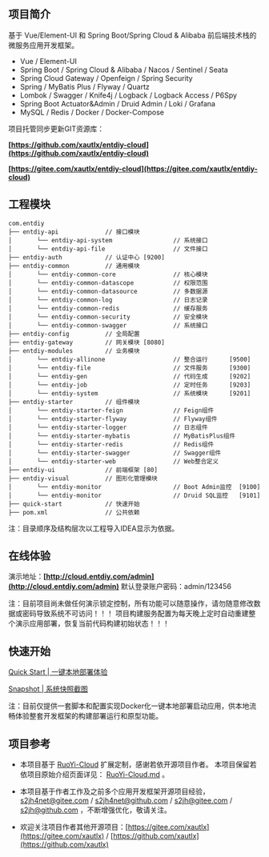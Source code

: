 ## 项目简介

基于 Vue/Element-UI 和 Spring Boot/Spring Cloud & Alibaba 前后端技术栈的微服务应用开发框架。

* Vue / Element-UI
* Spring Boot / Spring Cloud & Alibaba / Nacos / Sentinel / Seata
* Spring Cloud Gateway / Openfeign / Spring Security
* Spring / MyBatis Plus / Flyway / Quartz
* Lombok / Swagger / Knife4j / Logback / Logback Access / P6Spy
* Spring Boot Actuator&Admin / Druid Admin / Loki / Grafana
* MySQL / Redis / Docker / Docker-Compose

项目托管同步更新GIT资源库：

**[https://github.com/xautlx/entdiy-cloud](https://github.com/xautlx/entdiy-cloud)**

**[https://gitee.com/xautlx/entdiy-cloud](https://gitee.com/xautlx/entdiy-cloud)**

## 工程模块

~~~
com.entdiy 
├── entdiy-api             // 接口模块
│       └── entdiy-api-system                 // 系统接口
│       └── entdiy-api-file                   // 文件接口
├── entdiy-auth            // 认证中心 [9200]
├── entdiy-common          // 通用模块
│       └── entdiy-common-core                // 核心模块
│       └── entdiy-common-datascope           // 权限范围
│       └── entdiy-common-datasource          // 多数据源
│       └── entdiy-common-log                 // 日志记录
│       └── entdiy-common-redis               // 缓存服务
│       └── entdiy-common-security            // 安全模块
│       └── entdiy-common-swagger             // 系统接口
├── entdiy-config          // 全局配置
├── entdiy-gateway         // 网关模块 [8080]
├── entdiy-modules         // 业务模块
│       └── entdiy-allinone                   // 整合运行      [9500]
│       └── entdiy-file                       // 文件服务      [9300]
│       └── entdiy-gen                        // 代码生成      [9202]
│       └── entdiy-job                        // 定时任务      [9203]
│       └── entdiy-system                     // 系统模块      [9201]
├── entdiy-starter         // 组件模块
│       └── entdiy-starter-feign              // Feign组件
│       └── entdiy-starter-flyway             // Flyway组件
│       └── entdiy-starter-logger             // 日志组件
│       └── entdiy-starter-mybatis            // MyBatisPlus组件
│       └── entdiy-starter-redis              // Redis组件
│       └── entdiy-starter-swagger            // Swagger组件
│       └── entdiy-starter-web                // Web整合定义
├── entdiy-ui              // 前端框架 [80]
├── entdiy-visual          // 图形化管理模块
│       └── entdiy-monitor                    // Boot Admin监控  [9100]
│       └── entdiy-monitor                    // Druid SQL监控   [9101]
├── quick-start            // 快速开始
├── pom.xml                // 公共依赖
~~~

注：目录顺序及结构层次以工程导入IDEA显示为依据。

## 在线体验

演示地址：**[http://cloud.entdiy.com/admin](http://cloud.entdiy.com/admin)** 默认登录账户密码：admin/123456

注：目前项目尚未做任何演示锁定控制，所有功能可以随意操作，请勿随意修改数据或密码导致系统不可访问！！！
项目构建服务配置为每天晚上定时自动重建整个演示应用部署，恢复当前代码构建初始状态！！！

## 快速开始

[Quick Start | 一键本地部署体验](./quick-start/README.md) 

[Snapshot | 系统快照截图](./quick-start/Snapshot.md) 

注：目前仅提供一套脚本和配置实现Docker化一键本地部署启动应用，供本地流畅体验整套开发框架的构建部署运行和原型功能。

## 项目参考

* 本项目基于 [RuoYi-Cloud](https://gitee.com/y_project/RuoYi-Cloud) 扩展定制，感谢若依开源项目作者。
本项目保留若依项目原始介绍页面详见： [RuoYi-Cloud.md](./RuoYi-Cloud.md) 。

* 本项目基于作者工作及之前多个应用开发框架开源项目经验，
 [s2jh4net@gitee.com](https://gitee.com/xautlx/s2jh4net)  / [s2jh4net@github.com](https://github.com/xautlx/s2jh4net) / 
 [s2jh@gitee.com](https://gitee.com/xautlx/s2jh)  / [s2jh@github.com](https://github.com/xautlx/s2jh) ，不断增强优化，敬请关注。
 
* 欢迎关注项目作者其他开源项目：[https://gitee.com/xautlx](https://gitee.com/xautlx) / [https://github.com/xautlx](https://github.com/xautlx) 

